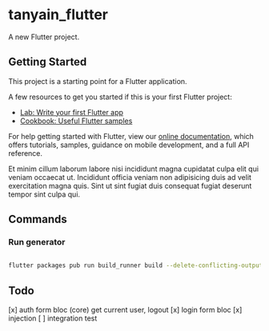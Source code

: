 # tanyain_flutter

A new Flutter project.

## Getting Started

This project is a starting point for a Flutter application.

A few resources to get you started if this is your first Flutter project:

- [Lab: Write your first Flutter app](https://flutter.dev/docs/get-started/codelab)
- [Cookbook: Useful Flutter samples](https://flutter.dev/docs/cookbook)

For help getting started with Flutter, view our
[online documentation](https://flutter.dev/docs), which offers tutorials,
samples, guidance on mobile development, and a full API reference.

Et minim cillum laborum labore nisi incididunt magna cupidatat culpa elit qui veniam occaecat ut.
Incididunt officia veniam non adipisicing duis ad velit exercitation magna quis.
Sint ut sint fugiat duis consequat fugiat deserunt tempor sint culpa qui.

## Commands

### Run generator

```bash

flutter packages pub run build_runner build --delete-conflicting-outputs

```

## Todo

[x] auth form bloc (core) get current user, logout
[x] login form bloc
[x] injection
[ ] integration test
